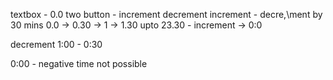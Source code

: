 textbox - 0.0
two button - increment decrement
increment - decre,\ment by 30 mins
0.0 -> 0.30 -> 1 -> 1.30 upto 23.30 - increment -> 0:0

decrement 1:00 - 0:30

0:00 - negative time not possible
